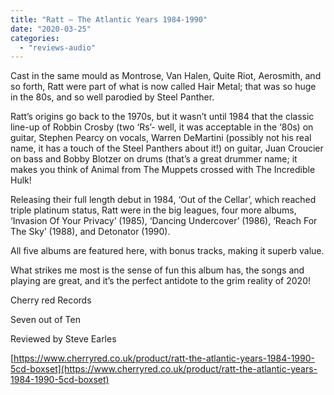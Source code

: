 ```yaml
---
title: "Ratt – The Atlantic Years 1984-1990"
date: "2020-03-25"
categories: 
  - "reviews-audio"
---
```


Cast in the same mould as Montrose, Van Halen, Quite Riot, Aerosmith, and so forth, Ratt were part of what is now called Hair Metal; that was so huge in the 80s, and so well parodied by Steel Panther.

Ratt’s origins go back to the 1970s, but it wasn’t until 1984 that the classic line-up of Robbin Crosby (two ‘Rs’- well, it was acceptable in the ‘80s) on guitar, Stephen Pearcy on vocals, Warren DeMartini (possibly not his real name, it has a touch of the Steel Panthers about it!) on guitar, Juan Croucier on bass and Bobby Blotzer on drums (that’s a great drummer name; it makes you think of Animal from The Muppets crossed with The Incredible Hulk!

Releasing their full length debut in 1984, ‘Out of the Cellar’, which reached triple platinum status, Ratt were in the big leagues, four more albums, ‘Invasion Of Your Privacy’ (1985), ‘Dancing Undercover’ (1986), ‘Reach For The Sky’ (1988), and Detonator (1990).

All five albums are featured here, with bonus tracks, making it superb value.

What strikes me most is the sense of fun this album has, the songs and playing are great, and it’s the perfect antidote to the grim reality of 2020!

Cherry red Records

Seven out of Ten

Reviewed by Steve Earles

[https://www.cherryred.co.uk/product/ratt-the-atlantic-years-1984-1990-5cd-boxset](https://www.cherryred.co.uk/product/ratt-the-atlantic-years-1984-1990-5cd-boxset)
